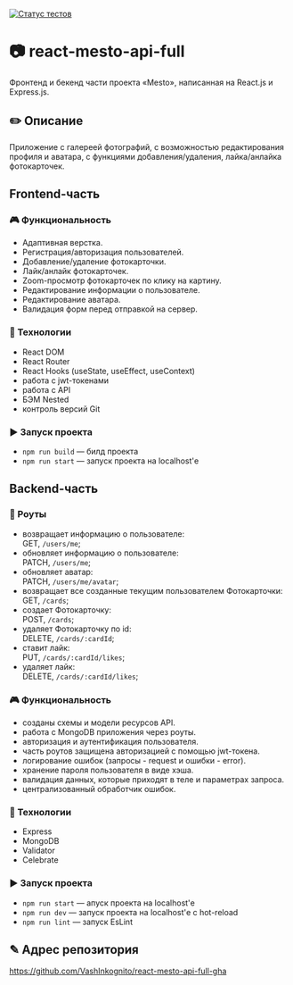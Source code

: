 [![Статус тестов](../../actions/workflows/tests.yml/badge.svg)](../../actions/workflows/tests.yml)

# 📷 react-mesto-api-full

Фронтенд и бекенд части проекта «Mesto», написанная на React.js и Express.js.

## ✏️ Описание

Приложение с галереей фотографий, с возможностью редактирования профиля и аватара, с функциями добавления/удаления, лайка/анлайка фотокарточек.

## Frontend-часть

### 🎮 Функциональность

- Адаптивная верстка.
- Регистрация/авторизация пользователей.
- Добавление/удаление фотокарточки.
- Лайк/анлайк фотокарточек.
- Zoom-просмотр фотокарточек по клику на картину.
- Редактирование информации о пользователе.
- Редактирование аватара.
- Валидация форм перед отправкой на сервер.

### 🔧 Технологии

- React DOM
- React Router
- React Hooks (useState, useEffect, useContext)
- работа с jwt-токенами
- работа с API
- БЭМ Nested
- контроль версий Git

### ▶ Запуск проекта

- `npm run build` — билд проекта
- `npm run start` — запуск проекта на localhost'е



## Backend-часть

### 🔧 Роуты
- возвращает информацию о пользователе:  
GET, `/users/me`;
- обновляет информацию о пользователе:  
PATCH, `/users/me`;
- обновляет аватар:  
PATCH, `/users/me/avatar`;
- возвращает все созданные текущим пользователем Фотокарточки:  
GET, `/cards`;
- создает Фотокарточку:  
POST, `/cards`;
- удаляет Фотокарточку по id:  
DELETE, `/cards/:cardId`;
- ставит лайк:  
PUT, `/cards/:cardId/likes`;
- удаляет лайк:  
DELETE, `/cards/:cardId/likes`;

### 🎮 Функциональность

- созданы схемы и модели ресурсов API.
- работа с MongoDB приложения через роуты.
- авторизация и аутентификация пользователя.
- часть роутов защищена авторизацией с помощью jwt-токена.
- логирование ошибок (запросы - request и ошибки - error).
- хранение пароля пользователя в виде хэша.
- валидация данных, которые приходят в теле и параметрах запроса.
- централизованный обработчик ошибок.

### 🔧 Технологии

- Express
- MongoDB
- Validator
- Celebrate

### ▶ Запуск проекта

- `npm run start` — апуск проекта на localhost'е
- `npm run dev` — запуск проекта на localhost'е с hot-reload
- `npm run lint` — запуск EsLint


## ✎ Адрес репозитория

https://github.com/VashInkognito/react-mesto-api-full-gha
